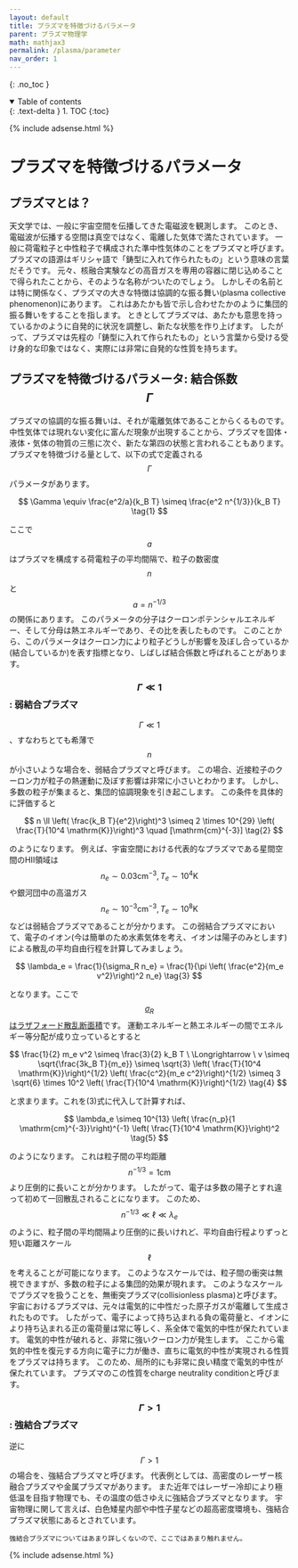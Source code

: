 ```yaml
---
layout: default
title: プラズマを特徴づけるパラメータ
parent: プラズマ物理学
math: mathjax3
permalink: /plasma/parameter
nav_order: 1
---
```


{: .no_toc }

<details open markdown="block">
  <summary>
    Table of contents
  </summary>
  {: .text-delta }
1. TOC
{:toc}
</details>

{% include adsense.html %} 

# プラズマを特徴づけるパラメータ

## プラズマとは？

天文学では、一般に宇宙空間を伝播してきた電磁波を観測します。
このとき、電磁波が伝播する空間は真空ではなく、電離した気体で満たされています。
一般に荷電粒子と中性粒子で構成された準中性気体のことをプラズマと呼びます。
プラズマの語源はギリシャ語で「鋳型に入れて作られたもの」という意味の言葉だそうです。
元々、核融合実験などの高音ガスを専用の容器に閉じ込めることで得られたことから、そのような名称がついたのでしょう。
しかしその名前とは特に関係なく、プラズマの大きな特徴は協調的な振る舞い(plasma collective phenomenon)にあります。
これはあたかも皆で示し合わせたかのように集団的振る舞いをすることを指します。
ときとしてプラズマは、あたかも意思を持っているかのように自発的に状況を調整し、新たな状態を作り上げます。
したがって、プラズマは先程の「鋳型に入れて作られたもの」という言葉から受ける受け身的な印象ではなく、実際には非常に自発的な性質を持ちます。

## プラズマを特徴づけるパラメータ: 結合係数$$\Gamma$$

プラズマの協調的な振る舞いは、それが電離気体であることからくるものです。
中性気体では現れない変化に富んだ現象が出現することから、プラズマを固体・液体・気体の物質の三態に次ぐ、新たな第四の状態と言われることもあります。  
プラズマを特徴づける量として、以下の式で定義される$$\Gamma$$パラメータがあります。

$$
\Gamma 
\equiv \frac{e^2/a}{k_B T} 
\simeq \frac{e^2 n^{1/3}}{k_B T} \tag{1}
$$

ここで$$a$$はプラズマを構成する荷電粒子の平均間隔で、粒子の数密度$$n$$と$$a = n^{-1/3}$$の関係にあります。
このパラメータの分子はクーロンポテンシャルエネルギー、そして分母は熱エネルギーであり、その比を表したものです。
このことから、このパラメータはクーロン力により粒子どうしが影響を及ぼし合っているか(結合しているか)を表す指標となり、しばしば結合係数と呼ばれることがあります。

### $$\Gamma \ll 1$$: 弱結合プラズマ

$$\Gamma \ll 1$$、すなわちとても希薄で$$n$$が小さいような場合を、弱結合プラズマと呼びます。
この場合、近接粒子のクーロン力が粒子の熱運動に及ぼす影響は非常に小さいとわかります。
しかし、多数の粒子が集まると、集団的協調現象を引き起こします。
この条件を具体的に評価すると

$$
n 
\ll \left( \frac{k_B T}{e^2}\right)^3 
\simeq 2 \times 10^{29} \left( \frac{T}{10^4 \mathrm{K}}\right)^3 \quad [\mathrm{cm}^{-3}] \tag{2}
$$

のようになります。
例えば、宇宙空間における代表的なプラズマである星間空間のHII領域は$$n_e \sim 0.03 \mathrm{cm}^{-3}, T_e \sim 10^4 \mathrm{K}$$や銀河団中の高温ガス$$n_e \sim 10^{-3} \mathrm{cm}^{-3}, T_e \sim 10^8 \mathrm{K}$$などは弱結合プラズマであることが分かります。
この弱結合プラズマにおいて、電子のイオン(今は簡単のため水素気体を考え、イオンは陽子のみとします)による散乱の平均自由行程を計算してみましょう。

$$
\lambda_e 
= \frac{1}{\sigma_R n_e} 
= \frac{1}{\pi \left( \frac{e^2}{m_e v^2}\right)^2 n_e} \tag{3}
$$

となります。ここで[$$\sigma_R$$はラザフォード散乱断面積](/astroelec/rutherford)です。
運動エネルギーと熱エネルギーの間でエネルギー等分配が成り立っているとすると

$$
\frac{1}{2} m_e v^2 
\simeq \frac{3}{2} k_B T \ \Longrightarrow \ 
v 
\simeq \sqrt{\frac{3k_B T}{m_e}} 
\simeq \sqrt{3} \left( \frac{T}{10^4 \mathrm{K}}\right)^{1/2} \left( \frac{c^2}{m_e c^2}\right)^{1/2}
\simeq 3 \sqrt{6} \times 10^2 \left( \frac{T}{10^4 \mathrm{K}}\right)^{1/2} \tag{4} 
$$

と求まります。これを(3)式に代入して計算すれば、

$$
\lambda_e 
\simeq 10^{13} \left( \frac{n_p}{1 \mathrm{cm}^{-3}}\right)^{-1} \left( \frac{T}{10^4 \mathrm{K}}\right)^2 \tag{5}
$$

のようになります。
これは粒子間の平均距離$$n^{-1/3}=1 \mathrm{cm}$$より圧倒的に長いことが分かります。
したがって、電子は多数の陽子とすれ違って初めて一回散乱されることになります。
このため、$$n^{-1/3} \ll \ell \ll \lambda_e$$のように、粒子間の平均間隔より圧倒的に長いけれど、平均自由行程よりずっと短い距離スケール$$\ell$$を考えることが可能になります。
このようなスケールでは、粒子間の衝突は無視できますが、多数の粒子による集団的効果が現れます。
このようなスケールでプラズマを扱うことを、無衝突プラズマ(collisionless plasma)と呼びます。  
宇宙におけるプラズマは、元々は電気的に中性だった原子ガスが電離して生成されたものです。
したがって、電子によって持ち込まれる負の電荷量と、イオンにより持ち込まれる正の電荷量は常に等しく、系全体で電気的中性が保たれています。
電気的中性が破れると、非常に強いクーロン力が発生します。
ここから電気的中性を復元する方向に電子に力が働き、直ちに電気的中性が実現される性質をプラズマは持ちます。
このため、局所的にも非常に良い精度で電気的中性が保たれています。
プラズマのこの性質をcharge neutrality conditionと呼びます。

### $$\Gamma > 1$$: 強結合プラズマ

逆に$$\Gamma > 1$$の場合を、強結合プラズマと呼びます。
代表例としては、高密度のレーザー核融合プラズマや金属プラズマがあります。
また近年ではレーザー冷却により極低温を目指す物理でも、その温度の低さゆえに強結合プラズマとなります。
宇宙物理に関して言えば、白色矮星内部や中性子星などの超高密度環境も、強結合プラズマ状態にあるとされています。

```
強結合プラズマについてはあまり詳しくないので、ここではあまり触れません。
```

{% include adsense.html %} 

